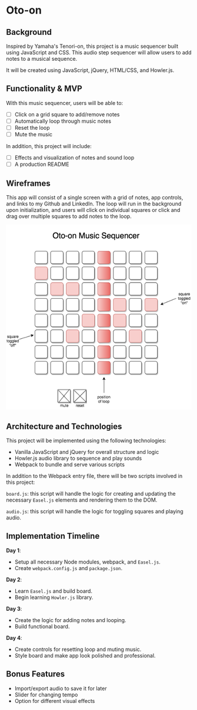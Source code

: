 # Oto-on

## Background

Inspired by Yamaha's Tenori-on, this project is a music sequencer built using JavaScript and CSS. This audio step sequencer will allow users to add notes to a musical sequence.


It will be created using JavaScript, jQuery, HTML/CSS, and Howler.js.

## Functionality & MVP

With this music sequencer, users will be able to:

- [ ] Click on a grid square to add/remove notes
- [ ] Automatically loop through music notes
- [ ] Reset the loop
- [ ] Mute the music

In addition, this project will include:
- [ ] Effects and visualization of notes and sound loop
- [ ] A production README

## Wireframes

This app will consist of a single screen with a grid of notes, app controls, and links to my Github and LinkedIn. The loop will run in the background upon initialization, and users will click on individual squares or click and drag over multiple squares to add notes to the loop.

![wireframes](wireframes/main.png)

## Architecture and Technologies

This project will be implemented using the following technologies:

* Vanilla JavaScript and jQuery for overall structure and logic
* Howler.js audio library to sequence and play sounds
* Webpack to bundle and serve various scripts

In addition to the Webpack entry file, there will be two scripts involved in this project:

`board.js`: this script will handle the logic for creating and updating the necessary `Easel.js` elements and rendering them to the DOM.

`audio.js`: this script will handle the logic for toggling squares and playing audio.

## Implementation Timeline

**Day 1**:
- Setup all necessary Node modules, webpack, and `Easel.js`.
- Create `webpack.config.js` and `package.json`.

**Day 2**:
- Learn `Easel.js` and build board.
- Begin learning `Howler.js` library.

**Day 3**:
- Create the logic for adding notes and looping.  
- Build functional board.

**Day 4**:
- Create controls for resetting loop and muting music.
- Style board and make app look polished and professional.

## Bonus Features

- Import/export audio to save it for later
- Slider for changing tempo
- Option for different visual effects
